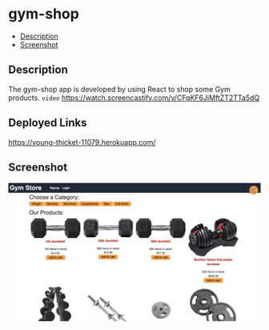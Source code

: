 # gym-shop

* [Description](#description)
* [Screenshot](#Screenshot)

## Description
The gym-shop app is developed by using React to shop some Gym products.
`video`
https://watch.screencastify.com/v/CFqKF6JjMftZT2TTa5dQ

## Deployed Links
https://young-thicket-11079.herokuapp.com/
## Screenshot
![screenshot](pic1.png)